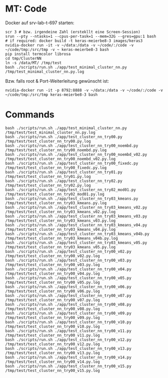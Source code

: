 # MT: Code

Docker auf srv-lab-t-697 starten:
    
    scr 3 # bzw. irgendeine Zahl (erstekllt eine Screen-Session)
    srun --pty --ntasks=1 --cpus-per-task=1 --mem=32G --gres=gpu:1 bash
    # if required: docker build -t keras-meierbe8-3 images/keras3
    nvidia-docker run -it -v ~/data:/data -v ~/code/:/code -v ~/code/tmp:/src/tmp -v ~ keras-meierbe8-3 bash
    pip install termcolor librosa
    cd tmp/ClusterNN
    ln -s /data/MT/ /tmp/test
    bash ./scripts/run.sh ./app/test_minimal_cluster_nn.py /tmp/test_minimal_cluster_nn.py.log

Bzw. falls root & Port-Weiterleitung gewünscht ist:

    nvidia-docker run -it -p 8792:8888 -v ~/data:/data -v ~/code/:/code -v ~/code/tmp:/src/tmp keras-meierbe8-3 bash
    
# Commands
	
	bash ./scripts/run.sh ./app/test_minimal_cluster_nn.py /tmp/test/test_minimal_cluster_nn.py.log
	bash ./scripts/run.sh ./app/test_cluster_nn_try00.py /tmp/test/test_cluster_nn_try00.py.log
	bash ./scripts/run.sh ./app/test_cluster_nn_try00_noembd.py /tmp/test/test_cluster_nn_try00_noembd.py.log
	bash ./scripts/run.sh ./app/test_cluster_nn_try00_noembd_v02.py /tmp/test/test_cluster_nn_try00_noembd_v02.py.log
	bash ./scripts/run.sh ./app/test_cluster_nn_try00_fixedc.py /tmp/test/test_cluster_nn_try00_fixedc.py.log
	bash ./scripts/run.sh ./app/test_cluster_nn_try01.py /tmp/test/test_cluster_nn_try01.py.log
	bash ./scripts/run.sh ./app/test_cluster_nn_try02.py /tmp/test/test_cluster_nn_try02.py.log
	bash ./scripts/run.sh ./app/test_cluster_nn_try02_mod01.py /tmp/test/test_cluster_nn_try02_mod01.py.log
	bash ./scripts/run.sh ./app/test_cluster_nn_try03_kmeans.py /tmp/test/test_cluster_nn_try03_kmeans.py.log
	bash ./scripts/run.sh ./app/test_cluster_nn_try03_kmeans_v02.py /tmp/test/test_cluster_nn_try03_kmeans_v02.py.log
	bash ./scripts/run.sh ./app/test_cluster_nn_try03_kmeans_v03.py /tmp/test/test_cluster_nn_try03_kmeans_v03.py.log
	bash ./scripts/run.sh ./app/test_cluster_nn_try03_kmeans_v04.py /tmp/test/test_cluster_nn_try03_kmeans_v04.py.log
	bash ./scripts/run.sh ./app/test_cluster_nn_try03_kmeans_v04b.py /tmp/test/test_cluster_nn_try03_kmeans_v04b.py.log
	bash ./scripts/run.sh ./app/test_cluster_nn_try03_kmeans_v05.py /tmp/test/test_cluster_nn_try03_kmeans_v05.py.log
	bash ./scripts/run.sh ./app/test_cluster_nn_try00_v02.py /tmp/test/test_cluster_nn_try00_v02.py.log
	bash ./scripts/run.sh ./app/test_cluster_nn_try00_v03.py /tmp/test/test_cluster_nn_try00_v03.py.log
	bash ./scripts/run.sh ./app/test_cluster_nn_try00_v04.py /tmp/test/test_cluster_nn_try00_v04.py.log
	bash ./scripts/run.sh ./app/test_cluster_nn_try00_v05.py /tmp/test/test_cluster_nn_try00_v05.py.log
	bash ./scripts/run.sh ./app/test_cluster_nn_try00_v06.py /tmp/test/test_cluster_nn_try00_v06.py.log
	bash ./scripts/run.sh ./app/test_cluster_nn_try00_v07.py /tmp/test/test_cluster_nn_try00_v07.py.log
	bash ./scripts/run.sh ./app/test_cluster_nn_try00_v08.py /tmp/test/test_cluster_nn_try00_v08.py.log
	bash ./scripts/run.sh ./app/test_cluster_nn_try00_v09.py /tmp/test/test_cluster_nn_try00_v09.py.log
	bash ./scripts/run.sh ./app/test_cluster_nn_try00_v10.py /tmp/test/test_cluster_nn_try00_v10.py.log
	bash ./scripts/run.sh ./app/test_cluster_nn_try00_v11.py /tmp/test/test_cluster_nn_try00_v11.py.log
	bash ./scripts/run.sh ./app/test_cluster_nn_try00_v12.py /tmp/test/test_cluster_nn_try00_v12.py.log
	bash ./scripts/run.sh ./app/test_cluster_nn_try00_v13.py /tmp/test/test_cluster_nn_try00_v13.py.log
	bash ./scripts/run.sh ./app/test_cluster_nn_try00_v14.py /tmp/test/test_cluster_nn_try00_v14.py.log
	bash ./scripts/run.sh ./app/test_cluster_nn_try00_v15.py /tmp/test/test_cluster_nn_try00_v15.py.log
